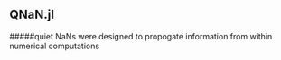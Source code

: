 ## QNaN.jl
#####quiet NaNs were designed to propogate information from within numerical computations
